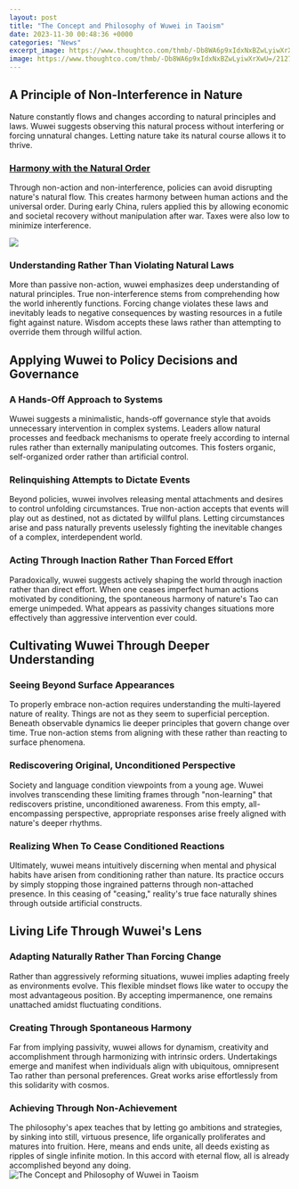 ```yaml
---
layout: post
title: "The Concept and Philosophy of Wuwei in Taoism"
date: 2023-11-30 00:48:36 +0000
categories: "News"
excerpt_image: https://www.thoughtco.com/thmb/-Db8WA6p9xIdxNxBZwLyiwXrXwU=/2127x1411/filters:fill(auto,1)/200151891-001-56a92e465f9b58b7d0f8f981.jpg
image: https://www.thoughtco.com/thmb/-Db8WA6p9xIdxNxBZwLyiwXrXwU=/2127x1411/filters:fill(auto,1)/200151891-001-56a92e465f9b58b7d0f8f981.jpg
---
```


## A Principle of Non-Interference in Nature
Nature constantly flows and changes according to natural principles and laws. Wuwei suggests observing this natural process without interfering or forcing unnatural changes. Letting nature take its natural course allows it to thrive. 
### [Harmony with the Natural Order](https://thelivenews.github.io/2023-10-25-traveling-from-kenya-to-south-africa-by-bus-motorcycle-overland-truck-or-flight/)
Through non-action and non-interference, policies can avoid disrupting nature's natural flow. This creates harmony between human actions and the universal order. During early China, rulers applied this by allowing economic and societal recovery without manipulation after war. Taxes were also low to minimize interference.

![](https://image1.slideserve.com/3140256/wu-wei-n.jpg)
### **Understanding Rather Than Violating Natural Laws** 
More than passive non-action, wuwei emphasizes deep understanding of natural principles. True non-interference stems from comprehending how the world inherently functions. Forcing change violates these laws and inevitably leads to negative consequences by wasting resources in a futile fight against nature. Wisdom accepts these laws rather than attempting to override them through willful action.
## Applying Wuwei to Policy Decisions and Governance
### **A Hands-Off Approach to Systems** 
Wuwei suggests a minimalistic, hands-off governance style that avoids unnecessary intervention in complex systems. Leaders allow natural processes and feedback mechanisms to operate freely according to internal rules rather than externally manipulating outcomes. This fosters organic, self-organized order rather than artificial control.
### **Relinquishing Attempts to Dictate Events**
Beyond policies, wuwei involves releasing mental attachments and desires to control unfolding circumstances. True non-action accepts that events will play out as destined, not as dictated by willful plans. Letting circumstances arise and pass naturally prevents uselessly fighting the inevitable changes of a complex, interdependent world. 
### **Acting Through Inaction Rather Than Forced Effort**
Paradoxically, wuwei suggests actively shaping the world through inaction rather than direct effort. When one ceases imperfect human actions motivated by conditioning, the spontaneous harmony of nature's Tao can emerge unimpeded. What appears as passivity changes situations more effectively than aggressive intervention ever could.
## Cultivating Wuwei Through Deeper Understanding
### **Seeing Beyond Surface Appearances**  
To properly embrace non-action requires understanding the multi-layered nature of reality. Things are not as they seem to superficial perception. Beneath observable dynamics lie deeper principles that govern change over time. True non-action stems from aligning with these rather than reacting to surface phenomena.
### **Rediscovering Original, Unconditioned Perspective**
Society and language condition viewpoints from a young age. Wuwei involves transcending these limiting frames through "non-learning" that rediscovers pristine, unconditioned awareness. From this empty, all-encompassing perspective, appropriate responses arise freely aligned with nature's deeper rhythms. 
### **Realizing When To Cease Conditioned Reactions**
Ultimately, wuwei means intuitively discerning when mental and physical habits have arisen from conditioning rather than nature. Its practice occurs by simply stopping those ingrained patterns through non-attached presence. In this ceasing of "ceasing," reality's true face naturally shines through outside artificial constructs.
## Living Life Through Wuwei's Lens
### **Adapting Naturally Rather Than Forcing Change**
Rather than aggressively reforming situations, wuwei implies adapting freely as environments evolve. This flexible mindset flows like water to occupy the most advantageous position. By accepting impermanence, one remains unattached amidst fluctuating conditions.
### **Creating Through Spontaneous Harmony**  
Far from implying passivity, wuwei allows for dynamism, creativity and accomplishment through harmonizing with intrinsic orders. Undertakings emerge and manifest when individuals align with ubiquitous, omnipresent Tao rather than personal preferences. Great works arise effortlessly from this solidarity with cosmos.
### **Achieving Through Non-Achievement**
The philosophy's apex teaches that by letting go ambitions and strategies, by sinking into still, virtuous presence, life organically proliferates and matures into fruition. Here, means and ends unite, all deeds existing as ripples of single infinite motion. In this accord with eternal flow, all is already accomplished beyond any doing.
![The Concept and Philosophy of Wuwei in Taoism](https://www.thoughtco.com/thmb/-Db8WA6p9xIdxNxBZwLyiwXrXwU=/2127x1411/filters:fill(auto,1)/200151891-001-56a92e465f9b58b7d0f8f981.jpg)